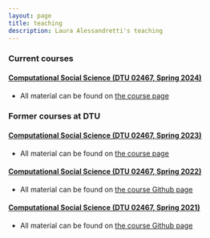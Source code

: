 ```yaml
---
layout: page
title: teaching
description: Laura Alessandretti's teaching
---
```




### <a name="current"></a>Current courses


#### [Computational Social Science (DTU 02467, Spring 2024)](https://kurser.dtu.dk/course/02467)

- All material can be found on [the course page](https://laura.alessandretti.com/comsocsci2024)



### <a name="old"></a>Former courses at DTU

#### [Computational Social Science (DTU 02467, Spring 2023)](https://kurser.dtu.dk/course/02467)

- All material can be found on [the course page](https://laura.alessandretti.com/comsocsci2023)


#### [Computational Social Science (DTU 02467, Spring 2022)](https://kurser.dtu.dk/course/02467)

- All material can be found on [the course Github page](https://github.com/lalessan/comsocsci2022/wiki)



#### [Computational Social Science (DTU 02467, Spring 2021)](https://kurser.dtu.dk/course/02467)

- All material can be found on [the course Github page](https://github.com/lalessan/comsocsci2021/wiki)
